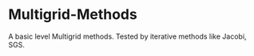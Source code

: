 # Multigrid-Methods

A basic level Multigrid methods. Tested by iterative methods like Jacobi, SGS.
